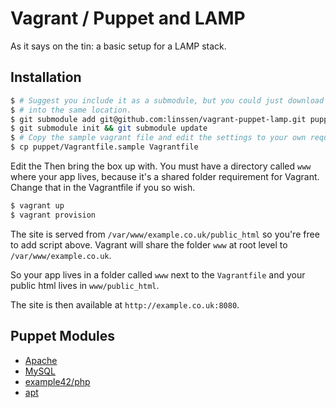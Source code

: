 Vagrant / Puppet and LAMP
==============================================================================
As it says on the tin: a basic setup for a LAMP stack.

Installation
------------------------------------------------------------------------------
```bash
$ # Suggest you include it as a submodule, but you could just download the repo
$ # into the same location.
$ git submodule add git@github.com:linssen/vagrant-puppet-lamp.git puppet
$ git submodule init && git submodule update
$ # Copy the sample vagrant file and edit the settings to your own requirements.
$ cp puppet/Vagrantfile.sample Vagrantfile
```

Edit the  Then bring the box up with. You must have a directory called `www` where your app lives, because it's a shared folder requirement for Vagrant. Change that in the Vagrantfile if you so wish.

```bash
$ vagrant up
$ vagrant provision
```

The site is served from `/var/www/example.co.uk/public_html` so you're free to add script above. Vagrant will share the folder `www` at root level to `/var/www/example.co.uk`.

So your app lives in a folder called `www` next to the `Vagrantfile` and your public html lives in `www/public_html`.

The site is then available at `http://example.co.uk:8080`.

Puppet Modules
------------------------------------------------------------------------------
- [Apache](https://forge.puppetlabs.com/puppetlabs/apache)
- [MySQL](https://forge.puppetlabs.com/puppetlabs/mysql)
- [example42/php](https://forge.puppetlabs.com/example42/php)
- [apt](https://forge.puppetlabs.com/puppetlabs/apt)
